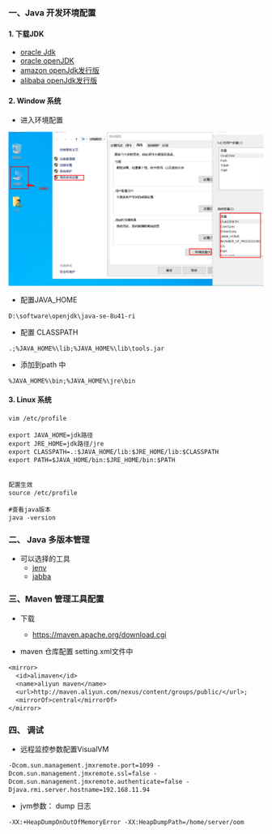 ### 一、Java 开发环境配置



#### 1. 下载JDK 
- [oracle Jdk](https://www.oracle.com/java/technologies/javase-downloads.html)
- [oracle openJDK](https://jdk.java.net/)
- [amazon openJdk发行版](https://aws.amazon.com/cn/corretto/)
- [alibaba openJdk发行版](http://dragonwell-jdk.io/)



#### 2. Window 系统

- 进入环境配置

![](../images/1600589320469-2694c4f6-0f19-421b-828a-acea887e6ded.png)

- 配置JAVA_HOME

```
D:\software\openjdk\java-se-8u41-ri
```

- 配置 CLASSPATH

```
.;%JAVA_HOME%\lib;%JAVA_HOME%\lib\tools.jar
```

- 添加到path 中

```
%JAVA_HOME%\bin;%JAVA_HOME%\jre\bin
```

#### 3. Linux 系统
```
vim /etc/profile

export JAVA_HOME=jdk路径
export JRE_HOME=jdk路径/jre
export CLASSPATH=.:$JAVA_HOME/lib:$JRE_HOME/lib:$CLASSPATH
export PATH=$JAVA_HOME/bin:$JRE_HOME/bin:$PATH


配置生效
source /etc/profile

#查看java版本
java -version
```

### 二、 Java 多版本管理
- 可以选择的工具
    - [jenv](https://github.com/jenv/jenv)
    - [jabba](https://github.com/shyiko/jabba)

### 三、Maven 管理工具配置
- 下载
    - https://maven.apache.org/download.cgi
    
- maven 仓库配置 setting.xml文件中
```
<mirror>  
  <id>alimaven</id>  
  <name>aliyun maven</name>  
  <url>http://maven.aliyun.com/nexus/content/groups/public/</url>;  
  <mirrorOf>central</mirrorOf>          
</mirror>
```

### 四、 调试
- 远程监控参数配置VisualVM
```
-Dcom.sun.management.jmxremote.port=1099 -Dcom.sun.management.jmxremote.ssl=false -Dcom.sun.management.jmxremote.authenticate=false -Djava.rmi.server.hostname=192.168.11.94
```

- jvm参数： dump 日志
```shell
-XX:+HeapDumpOnOutOfMemoryError -XX:HeapDumpPath=/home/server/oom
```